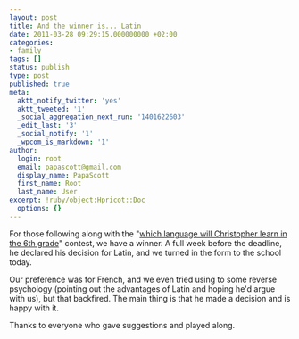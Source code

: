 ```yaml
---
layout: post
title: And the winner is... Latin
date: 2011-03-28 09:29:15.000000000 +02:00
categories:
- family
tags: []
status: publish
type: post
published: true
meta:
  aktt_notify_twitter: 'yes'
  aktt_tweeted: '1'
  _social_aggregation_next_run: '1401622603'
  _edit_last: '3'
  _social_notify: '1'
  _wpcom_is_markdown: '1'
author:
  login: root
  email: papascott@gmail.com
  display_name: PapaScott
  first_name: Root
  last_name: User
excerpt: !ruby/object:Hpricot::Doc
  options: {}
---
```

<p>For those following along with the "<a href="http://www.papascott.de/archives/2011/03/23/lingua-franca/">which language will Christopher learn in the 6th grade</a>" contest, we have a winner. A full week before the deadline, he declared his decision for Latin, and we turned in the form to the school today.</p>
<p>Our preference was for French, and we even tried using to some reverse psychology (pointing out the advantages of Latin and hoping he'd argue with us), but that backfired. The main thing is that he made a decision and is happy with it.</p>
<p>Thanks to everyone who gave suggestions and played along.</p>
